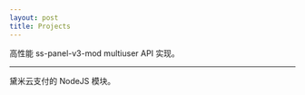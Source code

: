 ```yaml
---
layout: post
title: Projects
---
```


<div class="github-card" data-github="CloudHammer/Seeds" data-width="400" data-height="" data-theme="default"></div>

高性能 ss-panel-v3-mod multiuser API 实现。

----

<div class="github-card" data-github="CloudHammer/nodejs-daimiyun" data-width="400" data-height="" data-theme="default"></div>

黛米云支付的 NodeJS 模块。

<script src="//cdn.jsdelivr.net/github-cards/latest/widget.js"></script>
